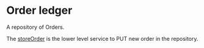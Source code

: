 # Order ledger
A repository of Orders. 

The [storeOrder](storeOrder.md) is the lower level service to PUT new order in the repository. 


